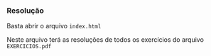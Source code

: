 ### Resolução
Basta abrir o arquivo `index.html`

Neste arquivo terá as resoluções de todos os exercícios do arquivo `EXERCICIOS.pdf`
